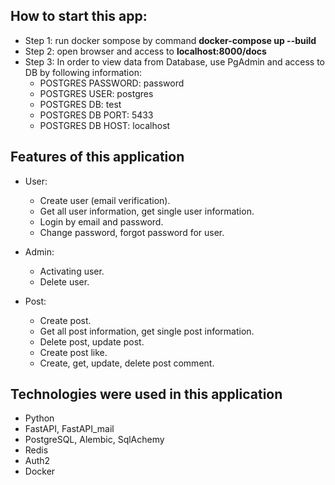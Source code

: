 <h2>How to start this app:</h2>

- Step 1: run docker sompose by command <b>docker-compose up --build</b>
- Step 2: open browser and access to <b>localhost:8000/docs</b>
- Step 3: In order to view data from Database, use PgAdmin and access to DB by following information:
  - POSTGRES PASSWORD: password
  - POSTGRES USER: postgres
  - POSTGRES DB: test
  - POSTGRES DB PORT: 5433
  - POSTGRES DB HOST: localhost

<h2>Features of this application</h2>

- User:
  - Create user (email verification).
  - Get all user information, get single user information.
  - Login by email and password.
  - Change password, forgot password for user.


- Admin:
  - Activating user.
  - Delete user.


- Post:
  - Create post.
  - Get all post information, get single post information.
  - Delete post, update post.
  - Create post like.
  - Create, get, update, delete post comment.


<h2>Technologies were used in this application</h2>

- Python
- FastAPI, FastAPI_mail
- PostgreSQL, Alembic, SqlAchemy
- Redis
- Auth2
- Docker
